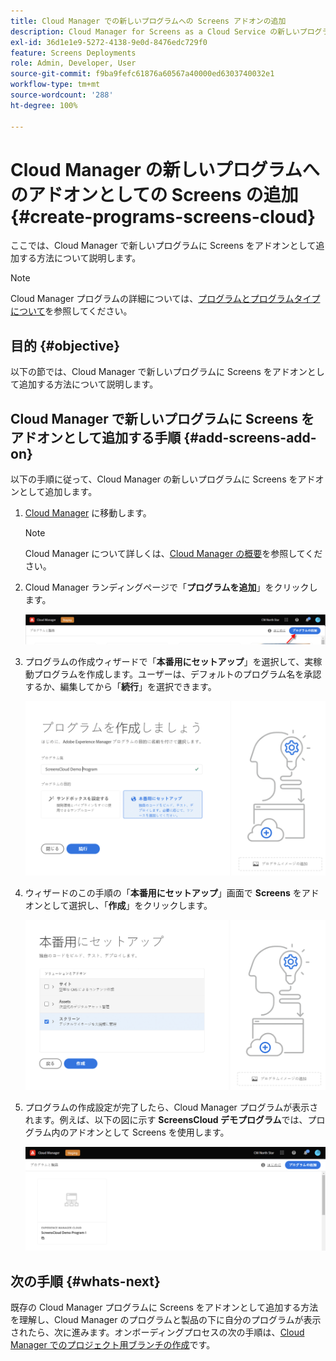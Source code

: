 ```yaml
---
title: Cloud Manager での新しいプログラムへの Screens アドオンの追加
description: Cloud Manager for Screens as a Cloud Service の新しいプログラムに Screens アドオンを追加する方法について説明します。
exl-id: 36d1e1e9-5272-4138-9e0d-8476edc729f0
feature: Screens Deployments
role: Admin, Developer, User
source-git-commit: f9ba9fefc61876a60567a40000ed6303740032e1
workflow-type: tm+mt
source-wordcount: '288'
ht-degree: 100%

---
```


# Cloud Manager の新しいプログラムへのアドオンとしての Screens の追加 {#create-programs-screens-cloud}

ここでは、Cloud Manager で新しいプログラムに Screens をアドオンとして追加する方法について説明します。

>[!NOTE]
>Cloud Manager プログラムの詳細については、[プログラムとプログラムタイプについて](https://experienceleague.adobe.com/docs/experience-manager-cloud-service/content/implementing/using-cloud-manager/programs/program-types.html?lang=ja)を参照してください。

## 目的 {#objective}

以下の節では、Cloud Manager で新しいプログラムに Screens をアドオンとして追加する方法について説明します。

## Cloud Manager で新しいプログラムに Screens をアドオンとして追加する手順 {#add-screens-add-on}

以下の手順に従って、Cloud Manager の新しいプログラムに Screens をアドオンとして追加します。

1. [Cloud Manager](https://my.cloudmanager.adobe.com/) に移動します。

   >[!NOTE]
   >Cloud Manager について詳しくは、[Cloud Manager の概要](https://experienceleague.adobe.com/docs/experience-manager-cloud-service/content/onboarding/journey/cloud-manager.html?lang=ja)を参照してください。

1. Cloud Manager ランディングページで「**プログラムを追加**」をクリックします。

   ![画像](/help/screens-cloud/assets/onboarding/onboard-screens-addon1.png)

1. プログラムの作成ウィザードで「**本番用にセットアップ**」を選択して、実稼動プログラムを作成します。ユーザーは、デフォルトのプログラム名を承認するか、編集してから「**続行**」を選択できます。

   ![画像](/help/screens-cloud/assets/onboarding/onboard-screens-addon2.png)

1. ウィザードのこの手順の「**本番用にセットアップ**」画面で **Screens** をアドオンとして選択し、「**作成**」をクリックします。

   ![画像](/help/screens-cloud/assets/onboarding/onboard-screens-addon3.png)

1. プログラムの作成設定が完了したら、Cloud Manager プログラムが表示されます。例えば、以下の図に示す **ScreensCloud デモプログラム**&#x200B;では、プログラム内のアドオンとして Screens を使用します。

   ![画像](/help/screens-cloud/assets/onboarding/onboard-screens-addon4.png)

## 次の手順 {#whats-next}

既存の Cloud Manager プログラムに Screens をアドオンとして追加する方法を理解し、Cloud Manager のプログラムと製品の下に自分のプログラムが表示されたら、次に進みます。オンボーディングプロセスの次の手順は、[Cloud Manager でのプロジェクト用ブランチの作成](/help/screens-cloud/onboarding-screens-cloud/creating-a-branch.md)です。
